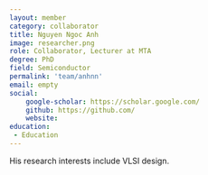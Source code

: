 ```yaml
---
layout: member
category: collaborator
title: Nguyen Ngoc Anh
image: researcher.png
role: Collaborator, Lecturer at MTA
degree: PhD
field: Semiconductor
permalink: 'team/anhnn'
email: empty
social:
    google-scholar: https://scholar.google.com/
    github: https://github.com/
    website: 
education:
 - Education
---
```

His research interests include VLSI design.
